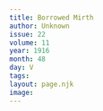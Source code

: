 ```yaml
---
title: Borrowed Mirth
author: Unknown
issue: 22
volume: 11
year: 1916
month: 48
day: V
tags:
layout: page.njk
image:
---
```


